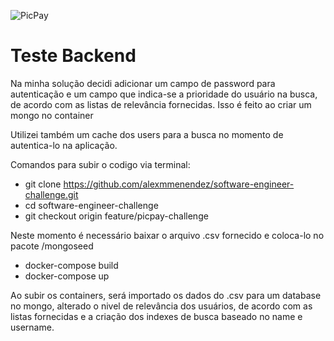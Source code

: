 ![PicPay](https://user-images.githubusercontent.com/1765696/26998603-711fcf30-4d5c-11e7-9281-0d9eb20337ad.png)

# Teste Backend

Na minha solução decidi adicionar um campo de password para autenticação e um campo que indica-se a prioridade do usuário na busca, de acordo com as listas de relevância fornecidas. Isso é feito ao criar um mongo no container

Utilizei também um cache dos users para a busca no momento de autentica-lo na aplicação.

Comandos para subir o codigo via terminal:
- git clone https://github.com/alexmmenendez/software-engineer-challenge.git
- cd software-engineer-challenge
- git checkout origin feature/picpay-challenge 

Neste momento é necessário baixar o arquivo .csv fornecido e coloca-lo no pacote /mongoseed

- docker-compose build
- docker-compose up

Ao subir os containers, será importado os dados do .csv para um database no mongo, alterado o nivel de relevância dos usuários, de acordo com as listas fornecidas e a criação dos indexes de busca baseado no name e username.
